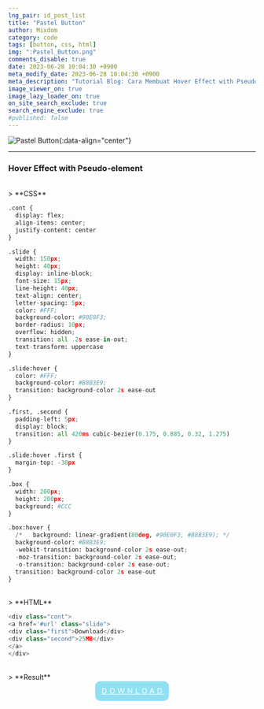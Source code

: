 ```yaml
---
lng_pair: id_post_list
title: "Pastel Button"
author: Mixdom
category: code 
tags: [button, css, html]
img: ":Pastel_Button.png"
comments_disable: true
date: 2023-06-28 10:04:30 +0900
meta_modify_date: 2023-06-28 10:04:30 +0900
meta_description: "Tutorial Blog: Cara Membuat Hover Effect with Pseudo-element"
image_viewer_on: true
image_lazy_loader_on: true
on_site_search_exclude: true
search_engine_exclude: true
#published: false
---
```


![Pastel Button](:Pastel_Button.png){:data-align="center"}

***

### Hover Effect with Pseudo-element

<br/>
> **CSS**

```python
.cont {
  display: flex;
  align-items: center;
  justify-content: center
}

.slide {
  width: 150px;
  height: 40px;
  display: inline-block;
  font-size: 15px;
  line-height: 40px;
  text-align: center;
  letter-spacing: 5px;
  color: #FFF;
  background-color: #90E0F3;
  border-radius: 10px;
  overflow: hidden;
  transition: all .2s ease-in-out;
  text-transform: uppercase
}

.slide:hover {
  color: #FFF;
  background-color: #B8B3E9;
  transition: background-color 2s ease-out
}

.first, .second {
  padding-left: 5px;
  display: block;
  transition: all 420ms cubic-bezier(0.175, 0.885, 0.32, 1.275)
}

.slide:hover .first {
  margin-top: -38px
}

.box {
  width: 200px;
  height: 200px;
  background: #CCC
}

.box:hover {
  /*   background: linear-gradient(80deg, #90E0F3, #B8B3E9); */
  background-color: #B8B3E9;
  -webkit-transition: background-color 2s ease-out;
  -moz-transition: background-color 2s ease-out;
  -o-transition: background-color 2s ease-out;
  transition: background-color 2s ease-out
}
```

<br/>
> **HTML**

```python
<div class="cont">
<a href='#url' class="slide">
<div class="first">Download</div>
<div class="second">25MB</div>
</a>
</div>
```

<br/>
> **Result**

<style>
.cont {
  display: flex;
  align-items: center;
  justify-content: center
}

.slide {
  width: 150px;
  height: 40px;
  display: inline-block;
  font-size: 15px;
  line-height: 40px;
  text-align: center;
  letter-spacing: 5px;
  color: #FFF;
  background-color: #90E0F3;
  border-radius: 10px;
  overflow: hidden;
  transition: all .2s ease-in-out;
  text-transform: uppercase
}

.slide:hover {
  color: #FFF;
  background-color: #B8B3E9;
  transition: background-color 2s ease-out
}

.first, .second {
  padding-left: 5px;
  display: block;
  transition: all 420ms cubic-bezier(0.175, 0.885, 0.32, 1.275)
}

.slide:hover .first {
  margin-top: -38px
}

.box {
  width: 200px;
  height: 200px;
  background: #CCC
}

.box:hover {
  /*   background: linear-gradient(80deg, #90E0F3, #B8B3E9); */
  background-color: #B8B3E9;
  -webkit-transition: background-color 2s ease-out;
  -moz-transition: background-color 2s ease-out;
  -o-transition: background-color 2s ease-out;
  transition: background-color 2s ease-out
}
</style>

<div class="cont">
<a href='#url' class="slide">
<div class="first">Download</div>
<div class="second">25MB</div>
</a>
</div>
